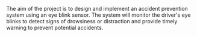 The aim of the project is to design and implement an accident prevention system using an eye blink sensor. The system will monitor the driver's eye blinks to detect signs of drowsiness or distraction and provide timely warning to prevent potential accidents.
